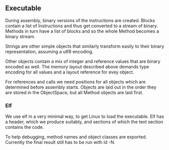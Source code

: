 ## Executable

During assembly, binary versions of the instructions are created. Blocks contain a list of Instructions and thus get converted to a stream of binary. Methods in turn have a list of blocks and so the whole Method becomes a binary stream.

Strings are other simple objects that similarly transform easily to their binary representation, assuming a utf8 encoding.

Other objects contain a mix of integer and reference values that are binary encoded as well. The memory layout described above demands type encoding for all values and a layout reference for evey object.

For references and calls we need positions for all objects which are determined before assembly starts. Objects are laid out in the order they are stored in the ObjectSpace, but all Method objects are laid first.

### Elf

We use elf in a very minimal way, to get Linux to load the executable. Elf has a header, which we produce suitably, and sections of which  the text section contains the code.

To help debugging, method names and object classes are exported. Currently the final result still has to be run with ld -N.

